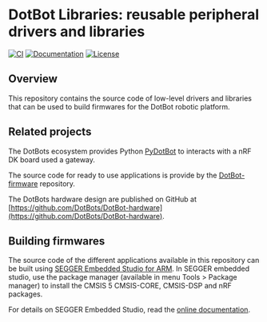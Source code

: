 # DotBot Libraries: reusable peripheral drivers and libraries

[![CI][ci-badge]][ci-link]
[![Documentation][doc-badge]][doc-link]
[![License][license-badge]][license-link]

## Overview

This repository contains the source code of low-level drivers and libraries that
can be used to build firmwares for the DotBot robotic platform.

## Related projects

The DotBots ecosystem provides Python
[PyDotBot](https://github.com/DotBots/PyDotBot) to interacts with a nRF DK board
used a gateway.

The source code for ready to use applications is provide by the
[DotBot-firmware](https://github.com/DotBots/DotBot-firmware) repository.

The DotBots hardware design are published on GitHub at
[https://github.com/DotBots/DotBot-hardware](https://github.com/DotBots/DotBot-hardware).

## Building firmwares

The source code of the different applications available in this repository can be built using
[SEGGER Embedded Studio for ARM](https://www.segger.com/downloads/embedded-studio).
In SEGGER embedded studio, use the package manager
(available in menu Tools > Package manager) to install the CMSIS 5 CMSIS-CORE,
CMSIS-DSP and nRF packages.

For details on SEGGER Embedded Studio, read the
[online documentation](https://studio.segger.com/index.htm?https://studio.segger.com/home.htm).

[ci-badge]: https://github.com/DotBots/DotBot-libs/workflows/CI/badge.svg
[ci-link]: https://github.com/DotBots/DotBot-libs/actions?query=workflow%3ACI+branch%3Amain
[doc-badge]: https://readthedocs.org/projects/dotbot-libs/badge/?version=latest
[doc-link]: https://dotbot-libs.readthedocs.io/en/latest
[license-badge]: https://img.shields.io/github/license/DotBots/DotBot-libs
[license-link]: https://github.com/DotBots/dotbot-libs/blob/main/LICENSE.txt
